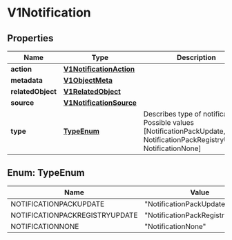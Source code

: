 # V1Notification

## Properties
Name | Type | Description | Notes
------------ | ------------- | ------------- | -------------
**action** | [**V1NotificationAction**](V1NotificationAction.md) |  |  [optional]
**metadata** | [**V1ObjectMeta**](V1ObjectMeta.md) |  |  [optional]
**relatedObject** | [**V1RelatedObject**](V1RelatedObject.md) |  |  [optional]
**source** | [**V1NotificationSource**](V1NotificationSource.md) |  |  [optional]
**type** | [**TypeEnum**](#TypeEnum) | Describes type of notification. Possible values [NotificationPackUpdate, NotificationPackRegistryUpdate, NotificationNone] |  [optional]

<a name="TypeEnum"></a>
## Enum: TypeEnum
Name | Value
---- | -----
NOTIFICATIONPACKUPDATE | &quot;NotificationPackUpdate&quot;
NOTIFICATIONPACKREGISTRYUPDATE | &quot;NotificationPackRegistryUpdate&quot;
NOTIFICATIONNONE | &quot;NotificationNone&quot;
